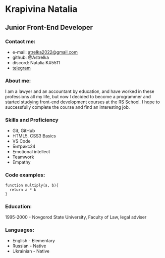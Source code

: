# Krapivina Natalia  

##  Junior Front-End Developer

### Contact me:
- e-mail: atrelka2022@gmail.com
- github: @Astrelka
- discord: Natalia K#5511
- <a href="https://t.me/Astrel_ka">telegram</a>

### **About me:**

I am a lawyer and an accountant by education, and have worked in these professions all my life, but now I decided to become a programmer and started studying front-end development courses at the RS School. I hope to successfully complete the course and find an interesting job.

### Skills and Proficiency

- Git, GitHub
- HTML5, CSS3 Basics 
- VS Code
- Битрикс24
- Emotional intellect
- Teamwork
- Empathy

### Code examples:

```
function multiply(a, b){
  return a * b
}
```
### Education:
1995-2000 - Novgorod State University, Faculty of Law, legal adviser

### Languages: 

* English - Elementary
* Russian - Native
* Ukrainian - Native

